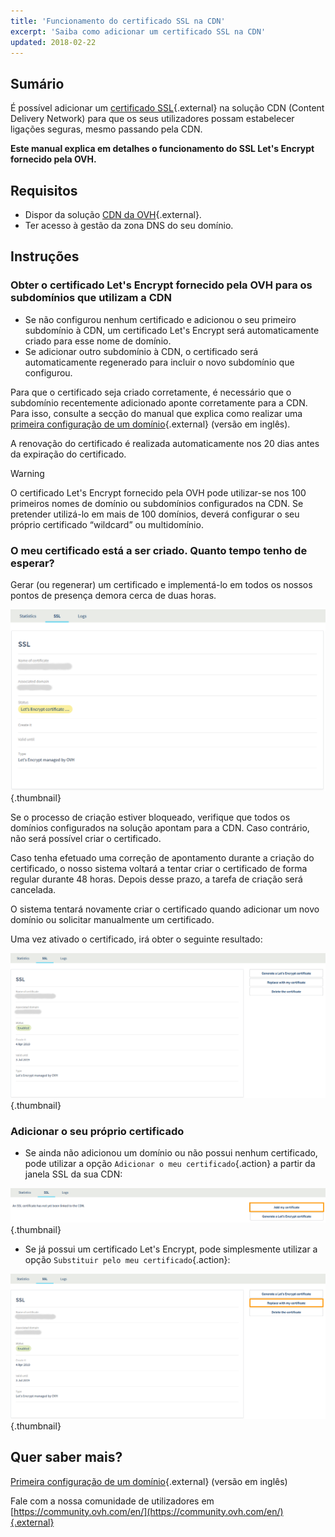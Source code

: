 ```yaml
---
title: 'Funcionamento do certificado SSL na CDN'
excerpt: 'Saiba como adicionar um certificado SSL na CDN'
updated: 2018-02-22
---
```



## Sumário

É possível adicionar um [certificado SSL](https://www.ovh.com/pt/ssl/){.external} na solução CDN (Content Delivery Network) para que os seus utilizadores possam estabelecer ligações seguras, mesmo passando pela CDN.

**Este manual explica em detalhes o funcionamento do SSL Let's Encrypt fornecido pela OVH.**


## Requisitos

- Dispor da solução [CDN da OVH](https://www.ovh.com/pt/cdn/){.external}.
- Ter acesso à gestão da zona DNS do seu domínio.

## Instruções

### Obter o certificado Let's Encrypt fornecido pela OVH para os subdomínios que utilizam a CDN

- Se não configurou nenhum certificado e adicionou o seu primeiro subdomínio à CDN, um certificado Let's Encrypt será automaticamente criado para esse nome de domínio.
- Se adicionar outro subdomínio à CDN, o certificado será automaticamente regenerado para incluir o novo subdomínio que configurou.


Para que o certificado seja criado corretamente, é necessário que o subdomínio recentemente adicionado aponte corretamente para a CDN. Para isso, consulte a secção do manual que explica como realizar uma [primeira configuração de um domínio](/pages/network/content_delivery_network_infrastructure/first_domain_name_configuration){.external} (versão em inglês).

A renovação do certificado é realizada automaticamente nos 20 dias antes da expiração do certificado.

> [!warning]
>
> O certificado Let's Encrypt fornecido pela OVH pode utilizar-se nos 100 primeiros nomes de domínio ou subdomínios configurados na CDN. Se pretender utilizá-lo em mais de 100 domínios, deverá configurar o seu próprio certificado “wildcard” ou multidomínio.
>


### O meu certificado está a ser criado. Quanto tempo tenho de esperar?

Gerar (ou regenerar) um certificado e implementá-lo em todos os nossos pontos de presença demora cerca de duas horas.

![Criação de um certificado SSL](images/ssl_in_progress.png){.thumbnail}


Se o processo de criação estiver bloqueado, verifique que todos os domínios configurados na solução apontam para a CDN. Caso contrário, não será possível criar o certificado.

Caso tenha efetuado uma correção de apontamento durante a criação do certificado, o nosso sistema voltará a tentar criar o certificado de forma regular durante 48 horas. Depois desse prazo, a tarefa de criação será cancelada.

O sistema tentará novamente criar o certificado quando adicionar um novo domínio ou solicitar manualmente um certificado.

Uma vez ativado o certificado, irá obter o seguinte resultado:

![SSL validado](images/ssl_validated.png){.thumbnail}


### Adicionar o seu próprio certificado

- Se ainda não adicionou um domínio ou não possui nenhum certificado, pode utilizar a opção `Adicionar o meu certificado`{.action} a partir da janela SSL da sua CDN:


![Adicionar um Certificado SSL](images/add_ssl.png){.thumbnail}

- Se já possui um certificado Let's Encrypt, pode simplesmente utilizar a opção `Substituir pelo meu certificado`{.action}:

![Substituição de um certificado SSL](images/change_ssl.png){.thumbnail}


## Quer saber mais?

[Primeira configuração de um domínio](/pages/network/content_delivery_network_infrastructure/first_domain_name_configuration){.external} (versão em inglês)

Fale com a nossa comunidade de utilizadores em [https://community.ovh.com/en/](https://community.ovh.com/en/){.external}